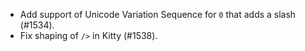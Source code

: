 * Add support of Unicode Variation Sequence for `0` that adds a slash (#1534).
* Fix shaping of `/>` in Kitty (#1538).
